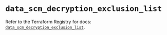 # `data_scm_decryption_exclusion_list`

Refer to the Terraform Registry for docs: [`data_scm_decryption_exclusion_list`](https://registry.terraform.io/providers/paloaltonetworks/scm/1.0.2/docs/data-sources/decryption_exclusion_list).
